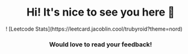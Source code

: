 <h1 align="center">Hi! It's nice to see you here 🙂 </h1>
! [Leetcode Stats](https://leetcard.jacoblin.cool/trubyroid?theme=nord)
<h3 align="center">Would love to read your feedback!</h3>
